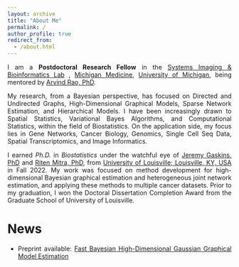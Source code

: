 ```yaml
---
layout: archive
title: "About Me"
permalink: /
author_profile: true
redirect_from: 
  - /about.html
---
```


<span style="text-align: justify"> 

I am a **Postdoctoral Research Fellow**  in the <span style ="color:blue">[Systems Imaging & Bioinformatics Lab](https://sibl.lab.medicine.umich.edu/)</span> ,  <span style = "color:blue">[Michigan Medicine](https://www.uofmhealth.org/)</span>, <span style = "color:blue">[University of Michigan](https://umich.edu/)</span>, being mentored by <span style ="color:blue">[Arvind Rao, PhD](https://sph.umich.edu/faculty-profiles/rao-arvind.html)</span>.

My research, from a Bayesian perspective, has focused on Directed and Undirected Graphs, High-Dimensional Graphical Models, Sparse Network Estimation, and Hierarchical Models. I have been increasingly drawn to Spatial Statistics, Variational Bayes Algorithms, and Computational Statistics, within the field of Biostatistics. On the application side, my focus lies in Gene Networks, Cancer Biology, Genomics, Single Cell Seq Data, Spatial Transcriptomics, and Image Informatics.

I earned _Ph.D._ in _Biostatistics_ under the watchful eye of <span style ="color:blue">[Jeremy Gaskins, PhD](https://louisville.edu/sphis/directory/jeremy-gaskins-phd)</span> and <span style ="color:blue">[Riten Mitra, PhD](https://louisville.edu/sphis/directory/riten-mitra)</span>, from <span style ="color:blue">[University of Louisville; Louisville, KY, USA](https://louisville.edu/)</span> in Fall 2022. My work was focused on method development for high-dimensional Bayesian graphical estimation and heterogeneous joint network estimation, and applying these methods to multiple cancer datasets. Prior to my graduation, I won the Doctoral Dissertation Completion Award from the Graduate School of University of Louisville.

# News

* Preprint available: <span style ="color:blue"> [Fast Bayesian High-Dimensional Gaussian Graphical Model Estimation](https://arxiv.org/abs/2308.02713) </span>
